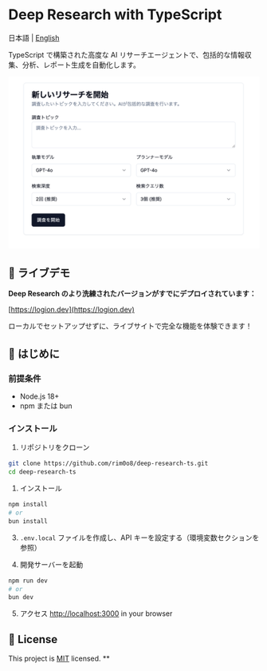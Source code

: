 # Deep Research with TypeScript

日本語 | [English](README.md)

TypeScript で構築された高度な AI リサーチエージェントで、包括的な情報収集、分析、レポート生成を自動化します。

<p align="center">
  <img src="./demo.png" alt="Deep Research デモ" width="600" />
</p>

## 🌟 ライブデモ

**Deep Research のより洗練されたバージョンがすでにデプロイされています：**

[https://logion.dev](https://logion.dev)

ローカルでセットアップせずに、ライブサイトで完全な機能を体験できます！

## 🚀 はじめに

### 前提条件

- Node.js 18+
- npm または bun

### インストール

1. リポジトリをクローン

```bash
git clone https://github.com/rim0o8/deep-research-ts.git
cd deep-research-ts
```

1. インストール

```bash
npm install
# or
bun install
```

3. `.env.local` ファイルを作成し、API キーを設定する（環境変数セクションを参照）

4. 開発サーバーを起動

```bash
npm run dev
# or
bun dev
```

5. アクセス [http://localhost:3000](http://localhost:3000) in your browser

## 📝 License

This project is [MIT](LICENSE) licensed.
\*\*
